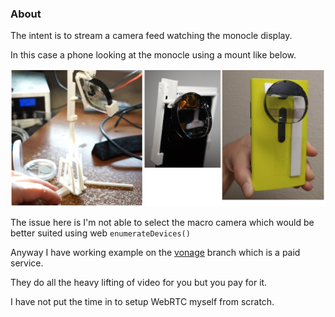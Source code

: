 ### About

The intent is to stream a camera feed watching the monocle display.

In this case a phone looking at the monocle using a mount like below.

<img src="./mounts.jpg">

The issue here is I'm not able to select the macro camera which would be better suited using web `enumerateDevices()`

Anyway I have working example on the [vonage](github.com/jdc-cunningham/bl-monocle-video-stream/tree/vonage) branch which is a paid service.

They do all the heavy lifting of video for you but you pay for it.

I have not put the time in to setup WebRTC myself from scratch.
